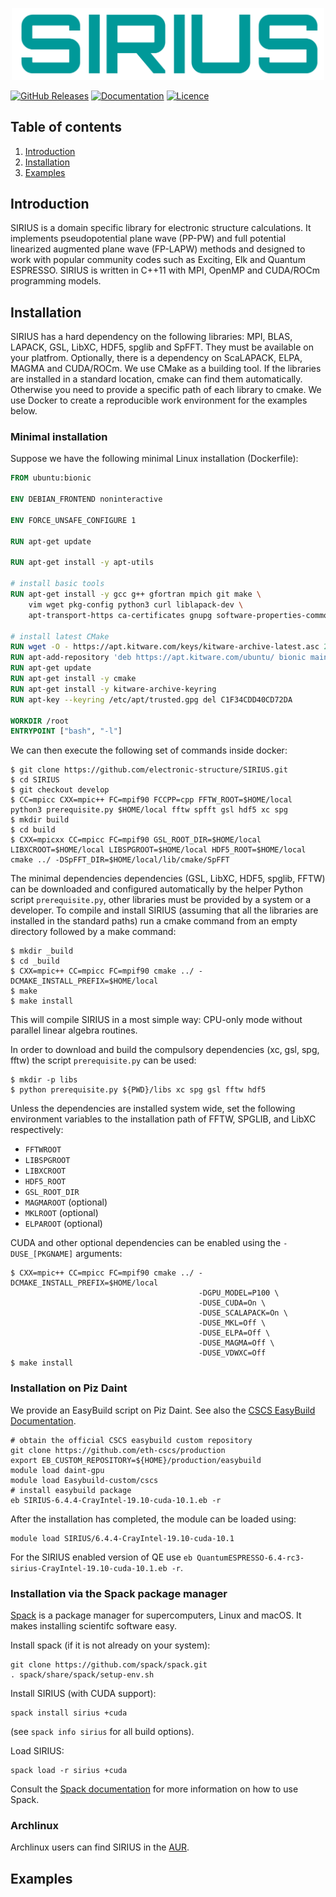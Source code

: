 <p align="center">
<img src="doc/images/sirius_logo.png" width="500">
</p>

[![GitHub Releases](https://img.shields.io/github/release/electronic-structure/sirius.svg)](https://github.com/electronic-structure/SIRIUS/releases)
[![Documentation](https://img.shields.io/badge/docs-doxygen-blue.svg)](https://electronic-structure.github.io/SIRIUS-doc)
[![Licence](https://img.shields.io/badge/license-BSD-blue.svg)](https://raw.githubusercontent.com/electronic-structure/SIRIUS/master/LICENSE)

## Table of contents
1. [Introduction](#introduction)
2. [Installation](#installation)
3. [Examples](#examples)

## Introduction
SIRIUS is a domain specific library for electronic structure calculations. It implements pseudopotential plane wave (PP-PW)
and full potential linearized augmented plane wave (FP-LAPW) methods and designed to work with popular community codes
such as Exciting, Elk and Quantum ESPRESSO. SIRIUS is written in C++11 with MPI, OpenMP and CUDA/ROCm programming models.

## Installation
SIRIUS has a hard dependency on the following libraries: MPI, BLAS, LAPACK, GSL, LibXC, HDF5, spglib and SpFFT. They
must be available on your platfrom. Optionally, there is a dependency on ScaLAPACK, ELPA, MAGMA and CUDA/ROCm.
We use CMake as a building tool. If the libraries are installed in a standard location, cmake can find them automatically.
Otherwise you need to provide a specific path of each library to cmake. We use Docker to create a reproducible work
environment for the examples below.

### Minimal installation
Suppose we have the following minimal Linux installation (Dockerfile):
```dockerfile
FROM ubuntu:bionic

ENV DEBIAN_FRONTEND noninteractive

ENV FORCE_UNSAFE_CONFIGURE 1

RUN apt-get update

RUN apt-get install -y apt-utils

# install basic tools
RUN apt-get install -y gcc g++ gfortran mpich git make \
    vim wget pkg-config python3 curl liblapack-dev \
    apt-transport-https ca-certificates gnupg software-properties-common

# install latest CMake
RUN wget -O - https://apt.kitware.com/keys/kitware-archive-latest.asc 2>/dev/null | apt-key add -
RUN apt-add-repository 'deb https://apt.kitware.com/ubuntu/ bionic main'
RUN apt-get update
RUN apt-get install -y cmake
RUN apt-get install -y kitware-archive-keyring
RUN apt-key --keyring /etc/apt/trusted.gpg del C1F34CDD40CD72DA

WORKDIR /root
ENTRYPOINT ["bash", "-l"]
```
We can then execute the following set of commands inside docker:
```console
$ git clone https://github.com/electronic-structure/SIRIUS.git
$ cd SIRIUS
$ git checkout develop
$ CC=mpicc CXX=mpic++ FC=mpif90 FCCPP=cpp FFTW_ROOT=$HOME/local python3 prerequisite.py $HOME/local fftw spfft gsl hdf5 xc spg
$ mkdir build
$ cd build
$ CXX=mpicxx CC=mpicc FC=mpif90 GSL_ROOT_DIR=$HOME/local LIBXCROOT=$HOME/local LIBSPGROOT=$HOME/local HDF5_ROOT=$HOME/local cmake ../ -DSpFFT_DIR=$HOME/local/lib/cmake/SpFFT
```


The minimal dependencies dependencies (GSL, LibXC, HDF5, spglib, FFTW) can be downloaded and configured automatically by the helper Python script ``prerequisite.py``, other libraries must be provided by a system or a developer. To compile and install SIRIUS (assuming that all the libraries are installed in the standard paths) run a cmake command from an empty directory followed by a make command:
```console
$ mkdir _build
$ cd _build
$ CXX=mpic++ CC=mpicc FC=mpif90 cmake ../ -DCMAKE_INSTALL_PREFIX=$HOME/local
$ make
$ make install
```
This will compile SIRIUS in a most simple way: CPU-only mode without parallel linear algebra routines.

In order to download and build the compulsory dependencies (xc, gsl, spg, fftw)
the script `prerequisite.py` can be used:

```console
$ mkdir -p libs
$ python prerequisite.py ${PWD}/libs xc spg gsl fftw hdf5
```

Unless the dependencies are installed system wide, set the following
environment variables to the installation path of FFTW, SPGLIB, and LibXC
respectively:
- `FFTWROOT`
- `LIBSPGROOT`
- `LIBXCROOT`
- `HDF5_ROOT`
- `GSL_ROOT_DIR`
- `MAGMAROOT` (optional)
- `MKLROOT` (optional)
- `ELPAROOT` (optional)

CUDA and other optional dependencies can be enabled using the `-DUSE_[PKGNAME]` arguments:
```console
$ CXX=mpic++ CC=mpicc FC=mpif90 cmake ../ -DCMAKE_INSTALL_PREFIX=$HOME/local
                                          -DGPU_MODEL=P100 \
                                          -DUSE_CUDA=On \
                                          -DUSE_SCALAPACK=On \
                                          -DUSE_MKL=Off \
                                          -DUSE_ELPA=Off \
                                          -DUSE_MAGMA=Off \
                                          -DUSE_VDWXC=Off
$ make install
```

### Installation on Piz Daint
We provide an EasyBuild script on Piz Daint. See also the [CSCS EasyBuild Documentation](https://user.cscs.ch/computing/compilation/easybuild/).

```console
# obtain the official CSCS easybuild custom repository
git clone https://github.com/eth-cscs/production
export EB_CUSTOM_REPOSITORY=${HOME}/production/easybuild
module load daint-gpu
module load Easybuild-custom/cscs
# install easybuild package
eb SIRIUS-6.4.4-CrayIntel-19.10-cuda-10.1.eb -r
```

After the installation has completed, the module can be loaded using:
```console
module load SIRIUS/6.4.4-CrayIntel-19.10-cuda-10.1
```

For the SIRIUS enabled version of QE use `eb QuantumESPRESSO-6.4-rc3-sirius-CrayIntel-19.10-cuda-10.1.eb -r`.


### Installation via the Spack package manager
[Spack](https://spack.io) is a package manager for supercomputers, Linux and macOS. It makes installing scientifc software easy.

Install spack (if it is not already on your system):
```console
git clone https://github.com/spack/spack.git
. spack/share/spack/setup-env.sh
```

Install SIRIUS (with CUDA support):
```console
spack install sirius +cuda
```
(see `spack info sirius` for all build options).

Load SIRIUS:
```console
spack load -r sirius +cuda
```

Consult the [Spack documentation](https://spack.readthedocs.io/en/latest/) for more information on how to use Spack.



### Archlinux
Archlinux users can find SIRIUS in the [AUR](https://aur.archlinux.org/packages/sirius-git/).

## Examples
